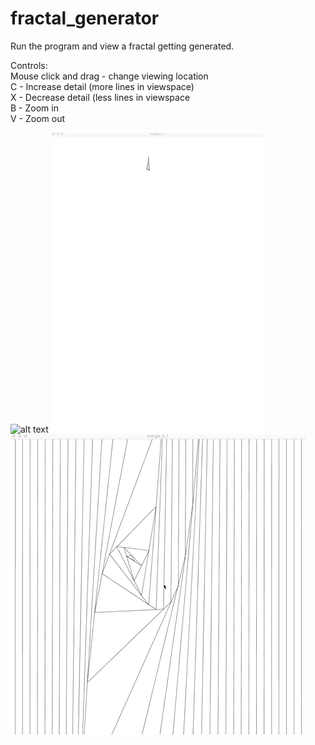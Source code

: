 # fractal_generator  

Run the program and view a fractal getting generated.  

Controls:  
Mouse click and drag  - change viewing location  
C                     - Increase detail (more lines in viewspace)  
X                     - Decrease detail (less lines in viewspace  
B                     - Zoom in  
V                     - Zoom out  
  
![alt text](https://github.com/bllarrison/fractal_generator/blob/master/ex_gifs/Ex1.gif) 
![alt text](https://github.com/bllarrison/fractal_generator/blob/master/ex_gifs/Ex2.gif) 
![alt text](https://github.com/bllarrison/fractal_generator/blob/master/ex_gifs/Ex3.gif)  
